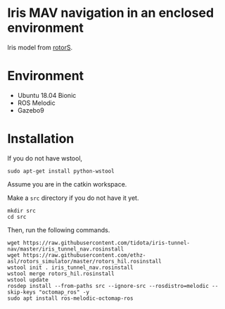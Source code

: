 # Iris MAV navigation in an enclosed environment

Iris model from [rotorS](https://github.com/ethz-asl/rotors_simulator).

# Environment

- Ubuntu 18.04 Bionic
- ROS Melodic
- Gazebo9

# Installation

If you do not have wstool,
```
sudo apt-get install python-wstool
```

Assume you are in the catkin workspace.

Make a `src` directory if you do not have it yet.
```
mkdir src
cd src
```
Then, run the following commands.
```
wget https://raw.githubusercontent.com/tidota/iris-tunnel-nav/master/iris_tunnel_nav.rosinstall
wget https://raw.githubusercontent.com/ethz-asl/rotors_simulator/master/rotors_hil.rosinstall
wstool init . iris_tunnel_nav.rosinstall
wstool merge rotors_hil.rosinstall
wstool update
rosdep install --from-paths src --ignore-src --rosdistro=melodic --skip-keys "octomap_ros" -y
sudo apt install ros-melodic-octomap-ros
```